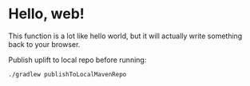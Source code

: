 # Hello, web!

This function is a lot like hello world, but it will actually write something back to your browser.

Publish uplift to local repo before running:

`./gradlew publishToLocalMavenRepo`

